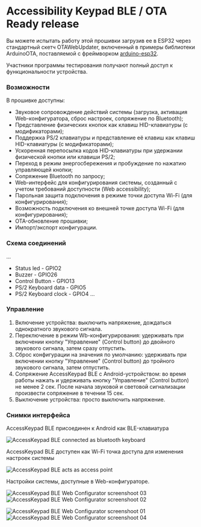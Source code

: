 # Accessibility Keypad BLE / OTA Ready release

Вы можете испытать работу этой прошивки загрузив ее в ESP32 через стандартный скетч OTAWebUpdater, включенный в примеры библиотеки ArduinoOTA, поставляемой с фреймворком [arduino-esp32](https://github.com/espressif/arduino-esp32).

Участники программы тестирования получают полный доступ к функциональности устройства.

### Возможности
В прошивке доступны:
- Звуковое сопровождение действий системы (загрузка, активация Web-конфигуратора, сброс настроек, сопряжение по Bluetooth);
- Представление физических кнопок как клавиш HID-клавиатуры (с модификаторами);
- Поддержка PS/2 клавиатуры и представление её клавиш как клавиш HID-клавиатуры (с модификаторами);
- Ускоренная перепосылка кодов HID-клавиатуры при удержании физической кнопки или клавиши PS/2;
- Переход в режим энергосбережения и пробуждение по нажатию управляющей кнопки;
- Сопряжение Bluetooth по запросу;
- Web-интерфейс для конфигурирования системы, созданный с учетом требований доступности (Web accessibility);
- Парольная защита подключения в режиме точки доступа Wi-Fi (для конфигурирования);
- Возможность подключения ко внешней точке доступа Wi-Fi (для конфигурирования);
- OTA-обновление прошивки;
- Импорт/экспорт конфигурации.

### Схема соединений

...
- Status led - GPIO2
- Buzzer - GPIO26
- Control Button - GPIO13
- PS/2 Keyboard data - GPIO5
- PS/2 Keyboard clock - GPIO4
...

### Управление
1) Включение устройства: выключить напряжение, дождаться однократного звукового сигнала.
2) Переключение в режим Wb-конфигурирования: удерживать при включении кнопку "Управление" (Control button) до двойного звукового сигнала, затем сразу отпустить. 
3) Сброс конфигурации на значения по умолчанию: удерживать при включении кнопку "Управление" (Control button) до тройного звукового сигнала, затем отпустить.
4) Сопряжение AccessKeypad BLE с Android-устройством: во время работы нажать и удерживать кнопку "Управление" (Control button) не менее 2 сек. После начала звуковой и световой сигнализации произвести сопряжение в течении 15 сек.
5) Выключение устройства: просто выключить напряжение.

### Снимки интерфейса
AccessKeypad BLE присоединен к Android как BLE-клавиатура

![AccessKeypad BLE connected as bluetooth keyboard](https://user-images.githubusercontent.com/12827470/116542647-8ebae900-a8f5-11eb-9237-d2da0069326f.jpg)

AccessKeypad BLE доступен как Wi-Fi точка доступа для изменения настроек системы

![AccessKeypad BLE acts as access point](https://user-images.githubusercontent.com/12827470/116542781-b8741000-a8f5-11eb-840f-3ebbb12d8ce2.jpg)

Настройки системы, доступные в Web-конфигураторе.

![AccessKeypad BLE Web Configurator screenshoot 03](https://user-images.githubusercontent.com/12827470/116542872-d80b3880-a8f5-11eb-8c27-2a707251d780.jpg)
![AccessKeypad BLE Web Configurator screenshoot 02](https://user-images.githubusercontent.com/12827470/116542874-d8a3cf00-a8f5-11eb-95ac-ddb6f25b9f7b.jpg)


![AccessKeypad BLE Web Configurator screenshoot 01](https://user-images.githubusercontent.com/12827470/116542877-d93c6580-a8f5-11eb-9367-ce0151d450b9.jpg)
![AccessKeypad BLE Web Configurator screenshoot 04](https://user-images.githubusercontent.com/12827470/116542869-d772a200-a8f5-11eb-8251-fe0b20cda9bd.jpg)




